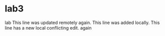 # lab3
lab
This line was updated remotely again.
This line was added locally.
This line has a new local conflicting edit.
again




